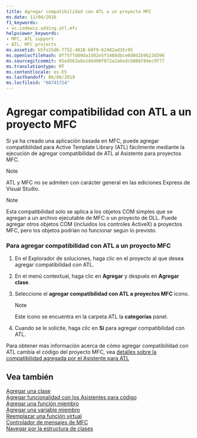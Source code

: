 ```yaml
---
title: Agregar compatibilidad con ATL a un proyecto MFC
ms.date: 11/04/2016
f1_keywords:
- vc.codewiz.adding.atl.mfc
helpviewer_keywords:
- MFC, ATL support
- ATL, MFC projects
ms.assetid: b5fe15d6-7752-4818-b9f9-62482ad35c95
ms.openlocfilehash: 0f75ffd09da1502e5f1488dbce0d8d2b9623d396
ms.sourcegitcommit: 65ed563a8a1d4d90f872a2a6edcb086f84ec9f77
ms.translationtype: MT
ms.contentlocale: es-ES
ms.lasthandoff: 06/06/2019
ms.locfileid: "66741724"
---
```

# <a name="adding-atl-support-to-your-mfc-project"></a>Agregar compatibilidad con ATL a un proyecto MFC

Si ya ha creado una aplicación basada en MFC, puede agregar compatibilidad para Active Template Library (ATL) fácilmente mediante la ejecución de agregar compatibilidad de ATL al Asistente para proyectos MFC.

> [!NOTE]
>  ATL y MFC no se admiten con carácter general en las ediciones Express de Visual Studio.

> [!NOTE]
>  Esta compatibilidad solo se aplica a los objetos COM simples que se agregan a un archivo ejecutable de MFC o un proyecto de DLL. Puede agregar otros objetos COM (incluidos los controles ActiveX) a proyectos MFC, pero los objetos podrían no funcionar según lo previsto.

### <a name="to-add-atl-support-to-your-mfc-project"></a>Para agregar compatibilidad con ATL a un proyecto MFC

1. En el Explorador de soluciones, haga clic en el proyecto al que desea agregar compatibilidad con ATL.

1. En el menú contextual, haga clic en **Agregar** y después en **Agregar clase**.

1. Seleccione el **agregar compatibilidad con ATL a proyectos MFC** icono.

    > [!NOTE]
    >  Este icono se encuentra en la carpeta ATL la **categorías** panel.

1. Cuando se le solicite, haga clic en **Sí** para agregar compatibilidad con ATL.

Para obtener más información acerca de cómo agregar compatibilidad con ATL cambia el código del proyecto MFC, vea [detalles sobre la compatibilidad agregada por el Asistente para ATL](../../mfc/reference/details-of-atl-support-added-by-the-atl-wizard.md)

## <a name="see-also"></a>Vea también

[Agregar una clase](../../ide/adding-a-class-visual-cpp.md)<br/>
[Agregar funcionalidad con los Asistentes para código](../../ide/adding-functionality-with-code-wizards-cpp.md)<br/>
[Agregar una función miembro](../../ide/adding-a-member-function-visual-cpp.md)<br/>
[Agregar una variable miembro](../../ide/adding-a-member-variable-visual-cpp.md)<br/>
[Reemplazar una función virtual](../../ide/overriding-a-virtual-function-visual-cpp.md)<br/>
[Controlador de mensajes de MFC](../../mfc/reference/adding-an-mfc-message-handler.md)<br/>
[Navegar por la estructura de clases](../../ide/navigate-code-cpp.md)
